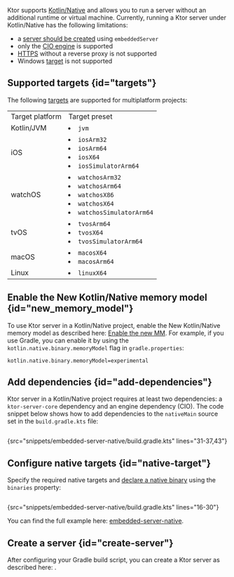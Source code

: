 [//]: # (title: Native server)

<microformat>
<var name="example_name" value="embedded-server-native"/>
<include src="lib.xml" include-id="download_example"/>
</microformat>

Ktor supports [Kotlin/Native](https://kotlinlang.org/docs/native-overview.html) and allows you to run a server without an additional runtime or virtual machine. Currently, running a Ktor server under Kotlin/Native has the following limitations:
* a [server should be created](create_server.xml) using `embeddedServer`
* only the [CIO engine](Engines.md) is supported
* [HTTPS](ssl.md) without a reverse proxy is not supported
* Windows [target](#targets) is not supported

## Supported targets {id="targets"}

The following [targets](https://kotlinlang.org/docs/multiplatform-dsl-reference.html#targets) are supported for multiplatform projects:

<table>
<tr>
    <td>
        Target platform
    </td>
    <td>
        Target preset
    </td>
</tr>
<tr>
    <td>
        Kotlin/JVM
    </td>
    <td>
        <list>
            <li>
                <code>jvm</code>
            </li>
        </list>
    </td>
</tr>

<tr>
    <td>
        iOS
    </td>
    <td>
        <list>
            <li>
                <code>iosArm32</code>
            </li>
            <li>
                <code>iosArm64</code>
            </li>
            <li>
                <code>iosX64</code>
            </li>
            <li>
                <code>iosSimulatorArm64</code>
            </li>
        </list>
    </td>
</tr>

<tr>
    <td>
        watchOS
    </td>
    <td>
        <list>
            <li>
                <code>watchosArm32</code>
            </li>
            <li>
                <code>watchosArm64</code>
            </li>
            <li>
                <code>watchosX86</code>
            </li>
            <li>
                <code>watchosX64</code>
            </li>
            <li>
                <code>watchosSimulatorArm64</code>
            </li>
        </list>
    </td>
</tr>

<tr>
    <td>
        tvOS
    </td>
    <td>
        <list>
            <li>
                <code>tvosArm64</code>
            </li>
            <li>
                <code>tvosX64</code>
            </li>
            <li>
                <code>tvosSimulatorArm64</code>
            </li>
        </list>
    </td>
</tr>

<tr>
    <td>
        macOS
    </td>
    <td>
        <list>
            <li>
                <code>macosX64</code>
            </li>
            <li>
                <code>macosArm64</code>
            </li>
        </list>
    </td>
</tr>

<tr>
    <td>
        Linux
    </td>
    <td>
        <list>
            <li>
                <code>linuxX64</code>
            </li>
        </list>
    </td>
</tr>
</table>



## Enable the New Kotlin/Native memory model {id="new_memory_model"}
To use Ktor server in a Kotlin/Native project, enable the New Kotlin/Native memory model as described here: [Enable the new MM](https://github.com/JetBrains/kotlin/blob/master/kotlin-native/NEW_MM.md#enable-the-new-mm).
For example, if you use Gradle, you can enable it by using the `kotlin.native.binary.memoryModel` flag in `gradle.properties`:

```Gradle
kotlin.native.binary.memoryModel=experimental
```


## Add dependencies {id="add-dependencies"}

Ktor server in a Kotlin/Native project requires at least two dependencies: a `ktor-server-core` dependency and an engine dependency (CIO). The code snippet below shows how to add dependencies to the `nativeMain` source set in the `build.gradle.kts` file:

```kotlin
```
{src="snippets/embedded-server-native/build.gradle.kts" lines="31-37,43"}

## Configure native targets {id="native-target"}

Specify the required native targets and [declare a native binary](https://kotlinlang.org/docs/mpp-build-native-binaries.html) using the `binaries` property:

```kotlin
```
{src="snippets/embedded-server-native/build.gradle.kts" lines="16-30"}

You can find the full example here: [embedded-server-native](https://github.com/ktorio/ktor-documentation/tree/%current-branch%/codeSnippets/snippets/embedded-server-native).

## Create a server {id="create-server"}

After configuring your Gradle build script, you can create a Ktor server as described here: [](create_server.xml).


